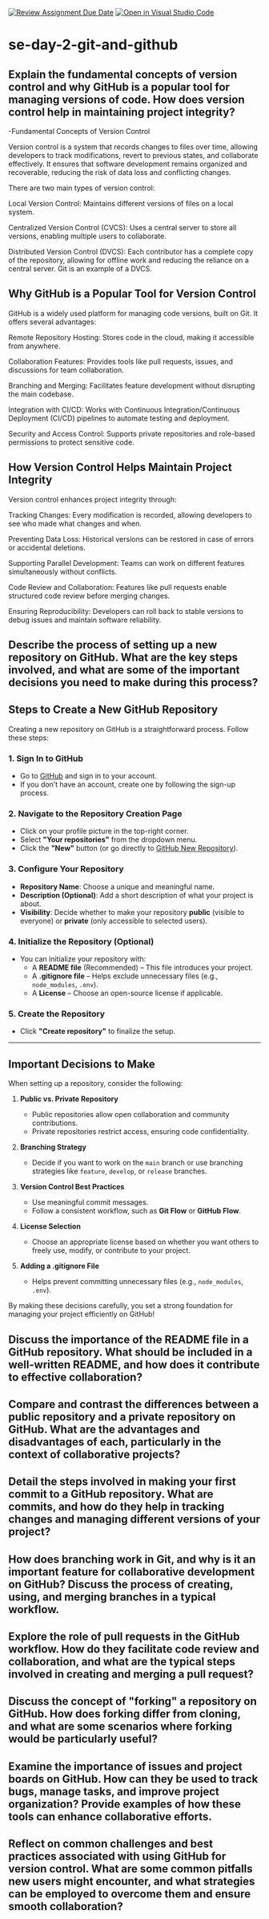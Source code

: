 [![Review Assignment Due Date](https://classroom.github.com/assets/deadline-readme-button-22041afd0340ce965d47ae6ef1cefeee28c7c493a6346c4f15d667ab976d596c.svg)](https://classroom.github.com/a/8wgCKhpZ)
[![Open in Visual Studio Code](https://classroom.github.com/assets/open-in-vscode-2e0aaae1b6195c2367325f4f02e2d04e9abb55f0b24a779b69b11b9e10269abc.svg)](https://classroom.github.com/online_ide?assignment_repo_id=18559574&assignment_repo_type=AssignmentRepo)
# se-day-2-git-and-github
## Explain the fundamental concepts of version control and why GitHub is a popular tool for managing versions of code. How does version control help in maintaining project integrity? 
-Fundamental Concepts of Version Control

Version control is a system that records changes to files over time, allowing developers to track modifications, revert to previous states, and collaborate effectively. It ensures that software development remains organized and recoverable, reducing the risk of data loss and conflicting changes.

There are two main types of version control:

Local Version Control: Maintains different versions of files on a local system.

Centralized Version Control (CVCS): Uses a central server to store all versions, enabling multiple users to collaborate.

Distributed Version Control (DVCS): Each contributor has a complete copy of the repository, allowing for offline work and reducing the reliance on a central server. Git is an example of a DVCS.

## Why GitHub is a Popular Tool for Version Control

GitHub is a widely used platform for managing code versions, built on Git. It offers several advantages:

Remote Repository Hosting: Stores code in the cloud, making it accessible from anywhere.

Collaboration Features: Provides tools like pull requests, issues, and discussions for team collaboration.

Branching and Merging: Facilitates feature development without disrupting the main codebase.

Integration with CI/CD: Works with Continuous Integration/Continuous Deployment (CI/CD) pipelines to automate testing and deployment.

Security and Access Control: Supports private repositories and role-based permissions to protect sensitive code.

## How Version Control Helps Maintain Project Integrity

Version control enhances project integrity through:

Tracking Changes: Every modification is recorded, allowing developers to see who made what changes and when.

Preventing Data Loss: Historical versions can be restored in case of errors or accidental deletions.

Supporting Parallel Development: Teams can work on different features simultaneously without conflicts.

Code Review and Collaboration: Features like pull requests enable structured code review before merging changes.

Ensuring Reproducibility: Developers can roll back to stable versions to debug issues and maintain software reliability.

## Describe the process of setting up a new repository on GitHub. What are the key steps involved, and what are some of the important decisions you need to make during this process?

## Steps to Create a New GitHub Repository  

Creating a new repository on GitHub is a straightforward process. Follow these steps:  

### 1. Sign In to GitHub  
- Go to [GitHub](https://github.com/) and sign in to your account.  
- If you don’t have an account, create one by following the sign-up process.  

### 2. Navigate to the Repository Creation Page  
- Click on your profile picture in the top-right corner.  
- Select **"Your repositories"** from the dropdown menu.  
- Click the **"New"** button (or go directly to [GitHub New Repository](https://github.com/new)).  

### 3. Configure Your Repository  
- **Repository Name**: Choose a unique and meaningful name.  
- **Description (Optional)**: Add a short description of what your project is about.  
- **Visibility**: Decide whether to make your repository **public** (visible to everyone) or **private** (only accessible to selected users).  

### 4. Initialize the Repository (Optional)  
- You can initialize your repository with:  
  - A **README file** (Recommended) – This file introduces your project.  
  - A **.gitignore file** – Helps exclude unnecessary files (e.g., `node_modules`, `.env`).  
  - A **License** – Choose an open-source license if applicable.  

### 5. Create the Repository  
- Click **"Create repository"** to finalize the setup.  

---

## Important Decisions to Make  

When setting up a repository, consider the following:  

1. **Public vs. Private Repository**  
   - Public repositories allow open collaboration and community contributions.  
   - Private repositories restrict access, ensuring code confidentiality.  

2. **Branching Strategy**  
   - Decide if you want to work on the `main` branch or use branching strategies like `feature`, `develop`, or `release` branches.  

3. **Version Control Best Practices**  
   - Use meaningful commit messages.  
   - Follow a consistent workflow, such as **Git Flow** or **GitHub Flow**.  

4. **License Selection**  
   - Choose an appropriate license based on whether you want others to freely use, modify, or contribute to your project.  

5. **Adding a .gitignore File**  
   - Helps prevent committing unnecessary files (e.g., `node_modules`, `.env`).  

By making these decisions carefully, you set a strong foundation for managing your project efficiently on GitHub! 


## Discuss the importance of the README file in a GitHub repository. What should be included in a well-written README, and how does it contribute to effective collaboration?

## Compare and contrast the differences between a public repository and a private repository on GitHub. What are the advantages and disadvantages of each, particularly in the context of collaborative projects?

## Detail the steps involved in making your first commit to a GitHub repository. What are commits, and how do they help in tracking changes and managing different versions of your project?

## How does branching work in Git, and why is it an important feature for collaborative development on GitHub? Discuss the process of creating, using, and merging branches in a typical workflow.

## Explore the role of pull requests in the GitHub workflow. How do they facilitate code review and collaboration, and what are the typical steps involved in creating and merging a pull request?

## Discuss the concept of "forking" a repository on GitHub. How does forking differ from cloning, and what are some scenarios where forking would be particularly useful?

## Examine the importance of issues and project boards on GitHub. How can they be used to track bugs, manage tasks, and improve project organization? Provide examples of how these tools can enhance collaborative efforts.

## Reflect on common challenges and best practices associated with using GitHub for version control. What are some common pitfalls new users might encounter, and what strategies can be employed to overcome them and ensure smooth collaboration?
